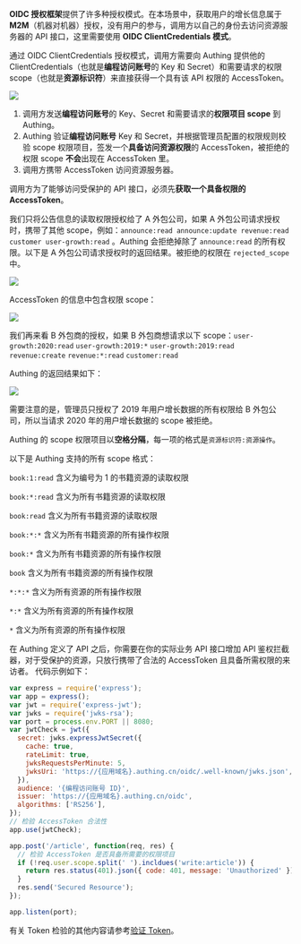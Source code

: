 <IntegrationDetailCard title="获取具备权限的 AccessToken">

**OIDC 授权框架**提供了许多种授权模式。在本场景中，获取用户的增长信息属于 **M2M**（机器对机器）授权，没有用户的参与，调用方以自己的身份去访问资源服务器的 API 接口，这里需要使用 **OIDC ClientCredentials 模式**。

通过 OIDC ClientCredentials 授权模式，调用方需要向 Authing 提供他的 ClientCredentials（也就是**编程访问账号**的 Key 和 Secret）和需要请求的权限 scope（也就是**资源标识符**）来直接获得一个具有该 API 权限的 AccessToken。

![](~@imagesZhCn/guides/authorization/m2m-flow.png)

1. 调用方发送**编程访问账号**的 Key、Secret 和需要请求的**权限项目 scope** 到 Authing。
2. Authing 验证**编程访问账号** Key 和 Secret，并根据管理员配置的权限规则校验 scope 权限项目，签发一个**具备访问资源权限**的 AccessToken，被拒绝的权限 scope **不会**出现在 AccessToken 里。
3. 调用方携带 AccessToken 访问资源服务器。

调用方为了能够访问受保护的 API 接口，必须先**获取一个具备权限的 AccessToken**。

<StackSelector snippet="get-access-token" selectLabel="选择语言" :order="['javascript', 'curl']"/>


我们只将公告信息的读取权限授权给了 A 外包公司，如果 A 外包公司请求授权时，携带了其他 scope，例如：`announce:read announce:update revenue:read customer user-growth:read` 。Authing 会拒绝掉除了 `announce:read` 的所有权限。以下是 A 外包公司请求授权时的返回结果。被拒绝的权限在 `rejected_scope` 中。

![](~@imagesZhCn/guides/authorization/client-credentials-result.png)

AccessToken 的信息中包含权限 scope：

![](~@imagesZhCn/guides/authorization/client-credentials-token.png)

我们再来看 B 外包商的授权，如果 B 外包商想请求以下 scope：`user-growth:2020:read` `user-growth:2019:*` `user-growth:2019:read` `revenue:create` `revenue:*:read` `customer:read`

Authing 的返回结果如下：

![](~@imagesZhCn/guides/authorization/client-credentials-result-2.png)

需要注意的是，管理员只授权了 2019 年用户增长数据的所有权限给 B 外包公司，所以当请求 2020 年的用户增长数据的 scope 被拒绝。

</IntegrationDetailCard>

<IntegrationDetailCard title="Scope 权限项目规范">

Authing 的 scope 权限项目以**空格分隔**，每一项的格式是`资源标识符:资源操作`。

以下是 Authing 支持的所有 scope 格式：

`book:1:read` 含义为编号为 1 的书籍资源的读取权限

`book:*:read` 含义为所有书籍资源的读取权限

`book:read` 含义为所有书籍资源的读取权限

`book:*:*` 含义为所有书籍资源的所有操作权限

`book:*` 含义为所有书籍资源的所有操作权限

`book` 含义为所有书籍资源的所有操作权限

`*:*:*` 含义为所有资源的所有操作权限

`*:*` 含义为所有资源的所有操作权限

`*` 含义为所有资源的所有操作权限

</IntegrationDetailCard>

<IntegrationDetailCard title="添加 API 鉴权拦截器">

在 Authing 定义了 API 之后，你需要在你的实际业务 API 接口增加 API 鉴权拦截器，对于受保护的资源，只放行携带了合法的 AccessToken 且具备所需权限的来访者。
代码示例如下：

```javascript
var express = require('express');
var app = express();
var jwt = require('express-jwt');
var jwks = require('jwks-rsa');
var port = process.env.PORT || 8080;
var jwtCheck = jwt({
  secret: jwks.expressJwtSecret({
    cache: true,
    rateLimit: true,
    jwksRequestsPerMinute: 5,
    jwksUri: 'https://{应用域名}.authing.cn/oidc/.well-known/jwks.json',
  }),
  audience: '{编程访问账号 ID}',
  issuer: 'https://{应用域名}.authing.cn/oidc',
  algorithms: ['RS256'],
});
// 检验 AccessToken 合法性
app.use(jwtCheck);

app.post('/article', function(req, res) {
  // 检验 AccessToken 是否具备所需要的权限项目
  if (!req.user.scope.split(' ').incldues('write:article')) {
    return res.status(401).json({ code: 401, message: 'Unauthorized' });
  }
  res.send('Secured Resource');
});

app.listen(port);
```

有关 Token 检验的其他内容请参考[验证 Token](../../advanced/verify-jwt-token.md)。

</IntegrationDetailCard>
